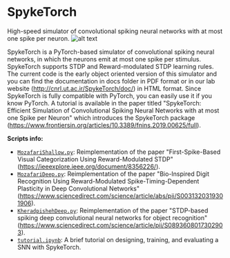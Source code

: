 # SpykeTorch
High-speed simulator of convolutional spiking neural networks with at most one spike per neuron.
![alt text](https://raw.githubusercontent.com/miladmozafari/SpykeTorch/master/logo.png)

SpykeTorch is a PyTorch-based simulator of convolutional spiking neural networks, in which the neurons emit at most one spike per stimulus. SpykeTorch supports STDP and Reward-modulated STDP learning rules. The current code is the early object oriented version of this simulator and you can find the documentation in docs folder in PDF format or in our lab website (http://cnrl.ut.ac.ir/SpykeTorch/doc/) in HTML format. Since SpykeTorch is fully compatible with PyTorch, you can easily use it if you know PyTorch. A tutorial is available in the paper titled "SpykeTorch: Efficient Simulation of Convolutional Spiking Neural Networks with at most one Spike per Neuron" which introduces the SpykeTorch package (https://www.frontiersin.org/articles/10.3389/fnins.2019.00625/full).

**Scripts info:**
 - [`MozafariShallow.py`](MozafariShallow.py): Reimplementation of the paper "First-Spike-Based Visual Categorization Using Reward-Modulated STDP" (https://ieeexplore.ieee.org/document/8356226/).
 - [`MozafariDeep.py`](MozafariDeep.py): Reimplementation of the paper "Bio-Inspired Digit Recognition Using Reward-Modulated Spike-Timing-Dependent Plasticity in Deep Convolutional Networks" (https://www.sciencedirect.com/science/article/abs/pii/S0031320319301906).
 - [`KheradpishehDeep.py`](KheradpishehDeep.py): Reimplementation of the paper "STDP-based spiking deep convolutional neural networks for object recognition" (https://www.sciencedirect.com/science/article/pii/S0893608017302903).
 - [`tutorial.ipynb`](tutorial.ipynb): A brief tutorial on designing, training, and evaluating a SNN with SpykeTorch.


